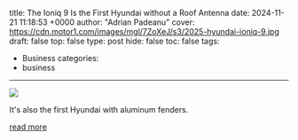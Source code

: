 title: The Ioniq 9 Is the First Hyundai without a Roof Antenna
date: 2024-11-21 11:18:53 +0000
author: "Adrian Padeanu"
cover: https://cdn.motor1.com/images/mgl/7ZoXeJ/s3/2025-hyundai-ioniq-9.jpg
draft: false
top: false
type: post
hide: false
toc: false
tags:
  - Business
categories:
  - business
---

![](https://cdn.motor1.com/images/mgl/7ZoXeJ/s3/2025-hyundai-ioniq-9.jpg)

It's also the first Hyundai with aluminum fenders.

[read more](https://www.motor1.com/news/741783/ioniq-9-first-hyundai-without-roof-antenna/)

